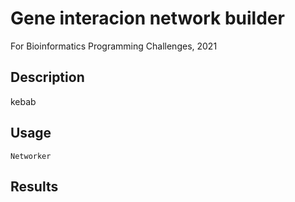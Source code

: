 # Gene interacion network builder
For Bioinformatics Programming Challenges, 2021

## Description
kebab
## Usage
`Networker`

## Results

